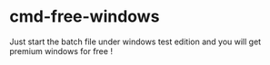 # cmd-free-windows

Just start the batch file under windows test edition and you will get premium windows for free !

